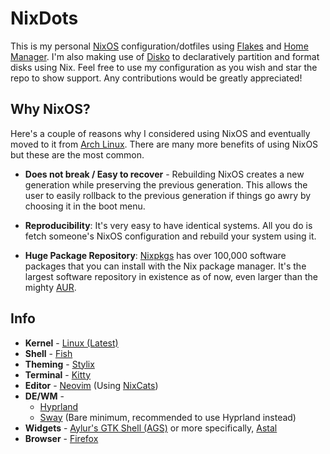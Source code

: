 # NixDots
This is my personal [NixOS](https://nixos.org/) configuration/dotfiles using [Flakes](https://nixos.wiki/wiki/flakes) and [Home Manager](https://github.com/nix-community/home-manager). I'm also making use of [Disko](https://github.com/nix-community/disko) to declaratively partition and format disks using Nix. Feel free to use my configuration as you wish and star the repo to show support. Any contributions would be greatly appreciated!

## Why NixOS?
Here's a couple of reasons why I considered using NixOS and eventually moved to it from [Arch Linux](https://github.com/NixOS/nixpkgs). There are many more benefits of using NixOS but these are the most common.
- **Does not break / Easy to recover** - Rebuilding NixOS creates a new generation while preserving the previous generation. This allows the user to easily rollback to the previous generation if things go awry by choosing it in the boot menu.

- **Reproducibility**: It's very easy to have identical systems. All you do is fetch someone's NixOS configuration and rebuild your system using it.

- **Huge Package Repository**: [Nixpkgs](https://github.com/NixOS/nixpkgs) has over 100,000 software packages that you can install with the Nix package manager. It's the largest software repository in existence as of now, even larger than the mighty [AUR](https://github.com/NixOS/nixpkgs).

## Info
- **Kernel** - [Linux (Latest)](https://www.kernel.org/)
- **Shell** - [Fish](https://fishshell.com/)
- **Theming** - [Stylix](https://github.com/danth/stylix)
- **Terminal** - [Kitty](https://sw.kovidgoyal.net/kitty/)
- **Editor** - [Neovim](https://github.com/Voxi0/NvimDots) (Using [NixCats](https://nixcats.org/))
- **DE/WM** -
  - [Hyprland](https://hyprland.org/)
  - [Sway](https://swaywm.org/) (Bare minimum, recommended to use Hyprland instead)
- **Widgets** - [Aylur's GTK Shell (AGS)](https://github.com/Aylur/ags) or more specifically, [Astal](https://github.com/Aylur/Astal)
- **Browser** - [Firefox](https://www.mozilla.org/en-US/firefox/)
